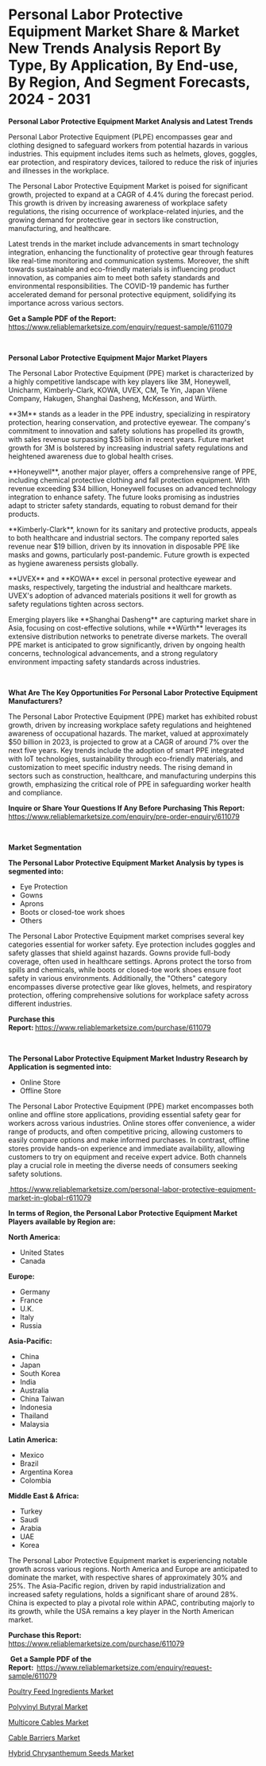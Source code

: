 <p><h1>Personal Labor Protective Equipment Market Share & Market New Trends Analysis Report By Type, By Application, By End-use, By Region, And Segment Forecasts, 2024 - 2031</h1></p><p><strong>Personal Labor Protective Equipment Market Analysis and Latest Trends</strong></p>
<p><p>Personal Labor Protective Equipment (PLPE) encompasses gear and clothing designed to safeguard workers from potential hazards in various industries. This equipment includes items such as helmets, gloves, goggles, ear protection, and respiratory devices, tailored to reduce the risk of injuries and illnesses in the workplace.</p><p>The Personal Labor Protective Equipment Market is poised for significant growth, projected to expand at a CAGR of 4.4% during the forecast period. This growth is driven by increasing awareness of workplace safety regulations, the rising occurrence of workplace-related injuries, and the growing demand for protective gear in sectors like construction, manufacturing, and healthcare. </p><p>Latest trends in the market include advancements in smart technology integration, enhancing the functionality of protective gear through features like real-time monitoring and communication systems. Moreover, the shift towards sustainable and eco-friendly materials is influencing product innovation, as companies aim to meet both safety standards and environmental responsibilities. The COVID-19 pandemic has further accelerated demand for personal protective equipment, solidifying its importance across various sectors.</p></p>
<p><strong>Get a Sample PDF of the Report:&nbsp;</strong> <a href="https://www.reliablemarketsize.com/enquiry/request-sample/611079?utm_campaign=1131&utm_medium=2&utm_source=Github&utm_content=ia&utm_term=10122024&utm_id=personal-labor-protective-equipment">https://www.reliablemarketsize.com/enquiry/request-sample/611079</a></p>
<p>&nbsp;</p>
<p><strong>Personal Labor Protective Equipment Major Market Players</strong></p>
<p><p>The Personal Labor Protective Equipment (PPE) market is characterized by a highly competitive landscape with key players like 3M, Honeywell, Unicharm, Kimberly-Clark, KOWA, UVEX, CM, Te Yin, Japan Vilene Company, Hakugen, Shanghai Dasheng, McKesson, and Würth. </p><p>**3M** stands as a leader in the PPE industry, specializing in respiratory protection, hearing conservation, and protective eyewear. The company's commitment to innovation and safety solutions has propelled its growth, with sales revenue surpassing $35 billion in recent years. Future market growth for 3M is bolstered by increasing industrial safety regulations and heightened awareness due to global health crises.</p><p>**Honeywell**, another major player, offers a comprehensive range of PPE, including chemical protective clothing and fall protection equipment. With revenue exceeding $34 billion, Honeywell focuses on advanced technology integration to enhance safety. The future looks promising as industries adapt to stricter safety standards, equating to robust demand for their products.</p><p>**Kimberly-Clark**, known for its sanitary and protective products, appeals to both healthcare and industrial sectors. The company reported sales revenue near $19 billion, driven by its innovation in disposable PPE like masks and gowns, particularly post-pandemic. Future growth is expected as hygiene awareness persists globally.</p><p>**UVEX** and **KOWA** excel in personal protective eyewear and masks, respectively, targeting the industrial and healthcare markets. UVEX's adoption of advanced materials positions it well for growth as safety regulations tighten across sectors.</p><p>Emerging players like **Shanghai Dasheng** are capturing market share in Asia, focusing on cost-effective solutions, while **Würth** leverages its extensive distribution networks to penetrate diverse markets. The overall PPE market is anticipated to grow significantly, driven by ongoing health concerns, technological advancements, and a strong regulatory environment impacting safety standards across industries.</p></p>
<p>&nbsp;</p>
<p><strong>What Are The Key Opportunities For Personal Labor Protective Equipment Manufacturers?</strong></p>
<p><p>The Personal Labor Protective Equipment (PPE) market has exhibited robust growth, driven by increasing workplace safety regulations and heightened awareness of occupational hazards. The market, valued at approximately $50 billion in 2023, is projected to grow at a CAGR of around 7% over the next five years. Key trends include the adoption of smart PPE integrated with IoT technologies, sustainability through eco-friendly materials, and customization to meet specific industry needs. The rising demand in sectors such as construction, healthcare, and manufacturing underpins this growth, emphasizing the critical role of PPE in safeguarding worker health and compliance.</p></p>
<p><strong>Inquire or Share Your Questions If Any Before Purchasing This Report:</strong> <a href="https://www.reliablemarketsize.com/enquiry/pre-order-enquiry/611079?utm_campaign=1131&utm_medium=2&utm_source=Github&utm_content=ia&utm_term=10122024&utm_id=personal-labor-protective-equipment">https://www.reliablemarketsize.com/enquiry/pre-order-enquiry/611079</a></p>
<p>&nbsp;</p>
<p><strong>Market Segmentation</strong></p>
<p><strong>The Personal Labor Protective Equipment Market Analysis by types is segmented into:</strong></p>
<p><ul><li>Eye Protection</li><li>Gowns</li><li>Aprons</li><li>Boots or closed-toe work shoes</li><li>Others</li></ul></p>
<p><p>The Personal Labor Protective Equipment market comprises several key categories essential for worker safety. Eye protection includes goggles and safety glasses that shield against hazards. Gowns provide full-body coverage, often used in healthcare settings. Aprons protect the torso from spills and chemicals, while boots or closed-toe work shoes ensure foot safety in various environments. Additionally, the "Others" category encompasses diverse protective gear like gloves, helmets, and respiratory protection, offering comprehensive solutions for workplace safety across different industries.</p></p>
<p><strong>Purchase this Report:&nbsp;</strong><a href="https://www.reliablemarketsize.com/purchase/611079?utm_campaign=1131&utm_medium=2&utm_source=Github&utm_content=ia&utm_term=10122024&utm_id=personal-labor-protective-equipment">https://www.reliablemarketsize.com/purchase/611079</a></p>
<p>&nbsp;</p>
<p><strong>The Personal Labor Protective Equipment Market Industry Research by Application is segmented into:</strong></p>
<p><ul><li>Online Store</li><li>Offline Store</li></ul></p>
<p><p>The Personal Labor Protective Equipment (PPE) market encompasses both online and offline store applications, providing essential safety gear for workers across various industries. Online stores offer convenience, a wider range of products, and often competitive pricing, allowing customers to easily compare options and make informed purchases. In contrast, offline stores provide hands-on experience and immediate availability, allowing customers to try on equipment and receive expert advice. Both channels play a crucial role in meeting the diverse needs of consumers seeking safety solutions.</p></p>
<p><a href="https://www.reliablemarketsize.com/personal-labor-protective-equipment-market-in-global-r611079?utm_campaign=1131&utm_medium=2&utm_source=Github&utm_content=ia&utm_term=10122024&utm_id=personal-labor-protective-equipment">&nbsp;https://www.reliablemarketsize.com/personal-labor-protective-equipment-market-in-global-r611079</a></p>
<p><strong>In terms of Region, the Personal Labor Protective Equipment Market Players available by Region are:</strong></p>
<p>
    <p> <strong> North America: </strong>
        <ul>
            <li>United States</li>
            <li>Canada</li>
        </ul>
        </p> 
    <p> <strong> Europe: </strong>
        <ul>
            <li>Germany</li>
            <li>France</li>
            <li>U.K.</li>
            <li>Italy</li>
            <li>Russia</li>
        </ul>
        </p> 
    <p> <strong> Asia-Pacific: </strong>
        <ul>
            <li>China</li>
            <li>Japan</li>
            <li>South Korea</li>
            <li>India</li>
            <li>Australia</li>
            <li>China Taiwan</li>
            <li>Indonesia</li>
            <li>Thailand</li>
            <li>Malaysia</li>
        </ul>
        </p> 
    <p> <strong> Latin America: </strong>
        <ul>
            <li>Mexico</li>
            <li>Brazil</li>
            <li>Argentina Korea</li>
            <li>Colombia</li>
        </ul>
        </p> 
    <p> <strong> Middle East & Africa: </strong>
        <ul>
            <li>Turkey</li>
            <li>Saudi</li>
            <li>Arabia</li>
            <li>UAE</li>
            <li>Korea</li>
        </ul>
    </p>
    </p>
<p><p>The Personal Labor Protective Equipment market is experiencing notable growth across various regions. North America and Europe are anticipated to dominate the market, with respective shares of approximately 30% and 25%. The Asia-Pacific region, driven by rapid industrialization and increased safety regulations, holds a significant share of around 28%. China is expected to play a pivotal role within APAC, contributing majorly to its growth, while the USA remains a key player in the North American market.</p></p>
<p><strong>Purchase this Report: </strong><a href="https://www.reliablemarketsize.com/purchase/611079?utm_campaign=1131&utm_medium=2&utm_source=Github&utm_content=ia&utm_term=10122024&utm_id=personal-labor-protective-equipment">https://www.reliablemarketsize.com/purchase/611079</a></p>
<p>&nbsp;<strong>Get a Sample PDF of the Report:&nbsp;&nbsp;</strong><a href="https://www.reliablemarketsize.com/enquiry/request-sample/611079?utm_campaign=1131&utm_medium=2&utm_source=Github&utm_content=ia&utm_term=10122024&utm_id=personal-labor-protective-equipment">https://www.reliablemarketsize.com/enquiry/request-sample/611079</a></p>
<p><strong></strong></p>
<p><p><a href="https://www.linkedin.com/pulse/poultry-feed-ingredients-market-size-forecast-from-2024-ddefe?utm_campaign=1131&utm_medium=2&utm_source=Github&utm_content=ia&utm_term=10122024&utm_id=personal-labor-protective-equipment">Poultry Feed Ingredients Market</a></p><p><a href="https://www.linkedin.com/pulse/th-score-market-0ptye?utm_campaign=1131&utm_medium=2&utm_source=Github&utm_content=ia&utm_term=10122024&utm_id=personal-labor-protective-equipment">Polyvinyl Butyral Market</a></p><p><a href="https://www.linkedin.com/pulse/th-score-market-0ptye?utm_campaign=1131&utm_medium=2&utm_source=Github&utm_content=ia&utm_term=10122024&utm_id=personal-labor-protective-equipment">Multicore Cables Market</a></p><p><a href="https://www.linkedin.com/pulse/whats-next-cable-barriers-market-look-71-cagr-growth-drivers-1cc6f?utm_campaign=1131&utm_medium=2&utm_source=Github&utm_content=ia&utm_term=10122024&utm_id=personal-labor-protective-equipment">Cable Barriers Market</a></p><p><a href="https://www.linkedin.com/pulse/comprehensive-analysis-hybrid-chrysanthemum-seeds-market-pes2e?utm_campaign=1131&utm_medium=2&utm_source=Github&utm_content=ia&utm_term=10122024&utm_id=personal-labor-protective-equipment">Hybrid Chrysanthemum Seeds Market</a></p></p>